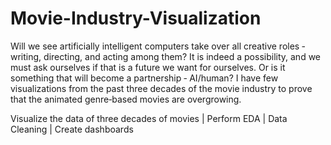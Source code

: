 # Movie-Industry-Visualization

Will we see artificially intelligent computers take over all creative roles ‐ writing, directing, and acting
among them? It is indeed a possibility, and we must ask ourselves if that is a future we want for ourselves.
Or is it something that will become a partnership ‐ AI/human? I have few visualizations from the past three
decades of the movie industry to prove that the animated genre‐based movies are overgrowing.

Visualize the data of three decades of movies | Perform EDA | Data Cleaning | Create dashboards  
